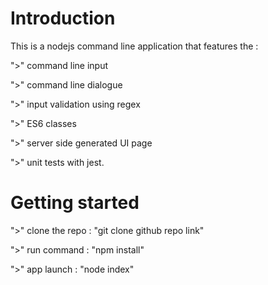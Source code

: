 # Introduction

This is a nodejs command line application that features the :

">" command line input

">" command line dialogue

">" input validation using regex

">" ES6 classes

">" server side generated UI page

">" unit tests with jest.

# Getting started

">" clone the repo : "git clone github repo link"

">" run command : "npm install"

">" app launch : "node index"
